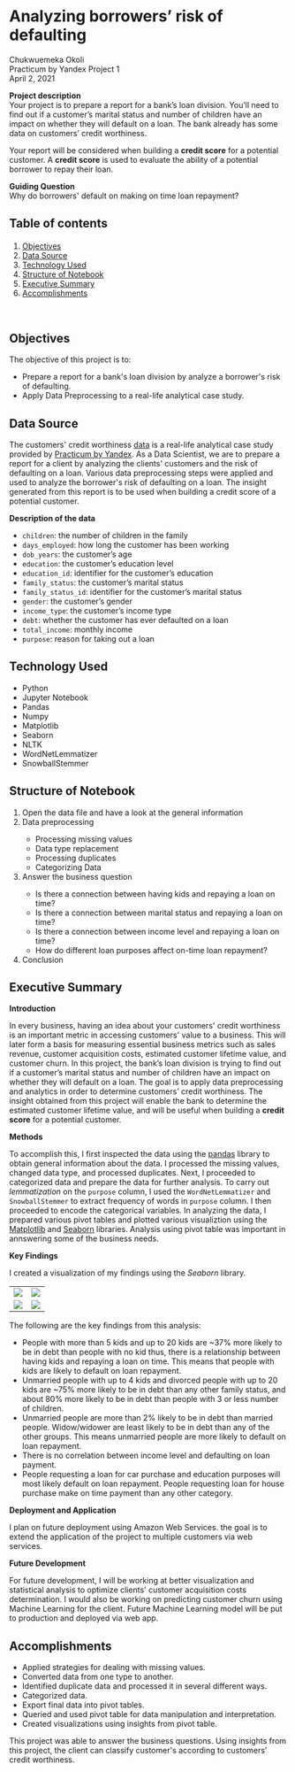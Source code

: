 # Analyzing borrowers’ risk of defaulting

Chukwuemeka Okoli <br>
Practicum by Yandex Project 1 <br>
April 2, 2021 

**Project description** <br>
Your project is to prepare a report for a bank’s loan division. You’ll need to find out if a customer’s marital status and number of children have an impact on whether they will default on a loan. The bank already has some data on customers’ credit worthiness.

Your report will be considered when building a **credit score** for a potential customer. A **credit score** is used to evaluate the ability of a potential borrower to repay their loan.

**Guiding Question** <br>
Why do borrowers' default on making on time loan repayment? 

## Table of contents

<div class="alert alert-block alert-info" style="margin-top: 20px">
    <ol>
        <li><a href="#objectives">Objectives</a></li>
        <li><a href="#data_source">Data Source</a></li>
        <li><a href="#technology_used">Technology Used</a></li>
        <li><a href="#structure_notebook">Structure of Notebook</a></li>
        <li><a href="#executive_summary">Executive Summary</a></li>
        <li><a href="#accomplishments">Accomplishments</a></li>
    </ol>
</div> 
<br>

<div id="objectives">
    <h2>Objectives</h2> 
</div>
The objective of this project is to:

- Prepare a report for a bank's loan division by analyze a borrower's risk of defaulting.
- Apply Data Preprocessing to a real-life analytical case study.

<div id="data_source">
    <h2>Data Source</h2> 
</div>

The customers' credit worthiness [data](https://github.com/chuksoo/credit_rating_analytics/blob/main/Data/credit_scoring_eng.csv) is a real-life analytical case study provided by [Practicum by Yandex](https://practicum.yandex.com/). As a Data Scientist, we are to prepare a report for a client by analyzing the clients' customers and the risk of defaulting on a loan. Various data preprocessing steps were applied and used to analyze the borrower's risk of defaulting on a loan. The insight generated from this report is to be used when building a credit score of a potential customer. 

**Description of the data**
- `children`: the number of children in the family
- `days_employed`: how long the customer has been working
- `dob_years`: the customer’s age
- `education`: the customer’s education level
- `education_id`: identifier for the customer’s education
- `family_status`: the customer’s marital status
- `family_status_id`: identifier for the customer’s marital status
- `gender`: the customer’s gender
- `income_type`: the customer’s income type
- `debt`: whether the customer has ever defaulted on a loan
- `total_income`: monthly income
- `purpose`: reason for taking out a loan

<div id="technology_used">
    <h2>Technology Used</h2> 
</div>

<ul>
    <li>Python</li>
    <li>Jupyter Notebook</li>
    <li>Pandas</li>
    <li>Numpy </li>
    <li>Matplotlib</li>
    <li>Seaborn</li>
    <li>NLTK</li>
    <li>WordNetLemmatizer</li>
    <li>SnowballStemmer</li>
</ul>

<div id="structure_notebook">
    <h2>Structure of Notebook</h2> 
</div>
<ol>
    <li>Open the data file and have a look at the general information</li>
    <li>Data preprocessing</li>
        <ul>
            <li>Processing missing values</li>
            <li>Data type replacement</li>
            <li>Processing duplicates</li>
            <li>Categorizing Data</li>
        </ul>
    <li>Answer the business question</li>
        <ul>
            <li>Is there a connection between having kids and repaying a loan on time?</li>
            <li>Is there a connection between marital status and repaying a loan on time?</li>
            <li>Is there a connection between income level and repaying a loan on time?</li>
            <li>How do different loan purposes affect on-time loan repayment?</li>
        </ul>
    <li>Conclusion</li>
</ol>

<div id="executive_summary">
    <h2>Executive Summary</h2> 
</div>

**Introduction**

In every business, having an idea about your customers' credit worthiness is an important metric in accessing customers' value to a business. This will later form a basis for measuring essential business metrics such as sales revenue, customer acquisition costs, estimated customer lifetime value, and customer churn. In this project, the bank’s loan division is trying to find out if a customer’s marital status and number of children have an impact on whether they will default on a loan. The goal is to apply data preprocessing and analytics in order to determine customers’ credit worthiness. The insight obtained from this project will enable the bank to determine the estimated customer lifetime value, and will be useful when building a **credit score** for a potential customer.

**Methods**

To accomplish this, I first inspected the data using the [pandas](https://pandas.pydata.org/) library to obtain general information about the data. I processed the missing values, changed data type, and processed duplicates. Next, I proceeded to categorized data and prepare the data for further analysis. To carry out *lemmatization* on the `purpose` column, I used the `WordNetLemmatizer` and `SnowballStemmer` to extract frequency of words in `purpose` column. I then proceeded to encode the categorical variables. In analyzing the data, I prepared various pivot tables and plotted various visualiztion using the [Matplotlib](https://matplotlib.org/) and [Seaborn](https://seaborn.pydata.org/) libraries. Analysis using pivot table was important in annswering some of the business needs. 

**Key Findings**

I created a visualization of my findings using the *Seaborn* library.

|                         |                         |
|-------------------------|-------------------------|
![](https://github.com/chuksoo/credit_rating_analytics/blob/main/Image/debt_vs_children.JPG)  |  ![](https://github.com/chuksoo/credit_rating_analytics/blob/main/Image/debt_vs_children_familystatus.JPG)
![](https://github.com/chuksoo/credit_rating_analytics/blob/main/Image/debt_vs_familystatus_education.JPG)  |  ![](https://github.com/chuksoo/credit_rating_analytics/blob/main/Image/debt_vs_purpose.JPG)

The following are the key findings from this analysis: <br>
- People with more than 5 kids and up to 20 kids are ~37% more likely to be in debt than people with no kid thus, there is a relationship between having kids and repaying a loan on time. This means that people with kids are likely to default on loan repayment.
 - Unmarried people with up to 4 kids and divorced people with up to 20 kids are ~75% more likely to be in debt than any other family status, and about 80% more likely to be in debt than people with 3 or less number of children.
 - Unmarried people are more than 2% likely to be in debt than married people. Widow/widower are least likely to be in debt than any of the other groups. This means unmarried people are more likely to default on loan repayment.
 - There is no correlation between income level and defaulting on loan payment.
 - People requesting a loan for car purchase and education purposes will most likely default on loan repayment. People requesting loan for house purchase make on time payment than any other category.
 
**Deployment and Application**

I plan on future deployment using Amazon Web Services. the goal is to extend the application of the project to multiple customers via web services.

**Future Development**

For future development, I will be working at better visualization and statistical analysis to optimize clients' customer acquisition costs determination. I would also be working on predicting customer churn using Machine Learning for the client. Future Machine Learning model will be put to production and deployed via web app.

<div id="accomplishments">
    <h2>Accomplishments</h2> 
</div>
<ul>
    <li>Applied strategies for dealing with missing values.</li>
    <li>Converted data from one type to another.</li>
    <li>Identified duplicate data and processed it in several different ways.</li>
    <li>Categorized data.</li>
    <li>Export final data into pivot tables.</li>
    <li>Queried and used pivot table for data manipulation and interpretation.</li>
    <li>Created visualizations using insights from pivot table.</li>
</ul>
 This project was able to answer the business questions. Using insights from this project, the client can classify customer's according to customers’ credit worthiness. 

